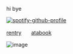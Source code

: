 hi bye

[![spotify-github-profile](https://spotify-github-profile.kittinanx.com/api/view?uid=31ccuakfop2nbrlfgknd5fracn3i&cover_image=true&theme=natemoo-re&show_offline=false&background_color=121212&interchange=true&bar_color=fbfbfb&bar_color_cover=false)](https://github.com/kittinan/spotify-github-profile)

[rentry](https://rentry.co/billybong)ㅤㅤ[atabook](https://bombtrack.atabook.org/)


![image](https://github.com/user-attachments/assets/39a35ca3-48aa-4232-bb14-1a89711af550)

